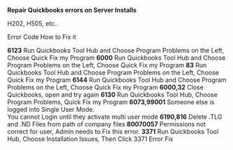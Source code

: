 **Repair Quickbooks errors on Server Installs**

H202, H505, etc..

Error Code      How to Fix it

**6123**       Run Quickbooks Tool Hub and Choose Program Problems on the Left, 
               Choose Quick Fix my Program
**6000**       Run Quickbooks Tool Hub and Choose Program Problems on the Left, 
               Choose Quick Fix my Program
**83**         Run Quickbooks Tool Hub and Choose Program Problems on the Left, 
               Choose Quick Fix my Program
**6144**       Run Quickbooks Tool Hub and Choose Program Problems on the Left, 
               Choose Quick Fix my Program
**6000,32**    Close Quickbooks, open and try again
**6130**       Run Quickbooks Tool Hub, Choose Program Problems, 
               Quick Fix my Program
**6073,99001** Someone else is logged into Single User Mode.  
               You cannot Login until they activate multi user mode
**6190,816**   Delete .TLG and .ND Files from path of company files
**80070057**   Permissions not correct for user, Admin needs to Fix this error.
**3371**       Run Quickbooks Tool Hub, Choose Installation Issues, Then Click 3371 Error Fix
